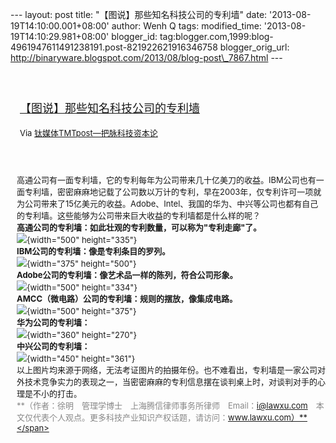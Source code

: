 --- layout: post title: "【图说】那些知名科技公司的专利墙" date:
'2013-08-19T14:10:00.001+08:00' author: Wenh Q tags: modified\_time:
'2013-08-19T14:10:29.981+08:00' blogger\_id:
tag:blogger.com,1999:blog-4961947611491238191.post-821922621916346758
blogger\_orig\_url:
http://binaryware.blogspot.com/2013/08/blog-post\_7867.html ---
<div style="margin: 10px; padding: 5px;">

<div style="font-size: 18px;">

[\
【图说】那些知名科技公司的专利墙](http://www.tmtpost.com/57081.html)

</div>

<div style="font-size: 13px;">

Via [钛媒体TMTpost—把脉科技资本论](http://www.tmtpost.com/)

</div>

</div>

<div style="font-size: 13px; padding: 15px 0 10px 10px;">

高通公司有一面专利墙，它的专利每年为公司带来几十亿美刀的收益。IBM公司也有一面专利墙，密密麻麻地记载了公司数以万计的专利，早在2003年，仅专利许可一项就为公司带来了15亿美元的收益。Adobe、Intel、我国的华为、中兴等公司也都有自己的专利墙。这些能够为公司带来巨大收益的专利墙都是什么样的呢？\
**高通公司的专利墙：如此壮观的专利数量，可以称为"专利走廊"了。**\
![](http://www.tmtpost.com/wp-content/uploads/2013/08/137670341949.jpg){width="500"
height="335"}\
**IBM公司的专利墙：像是专利条目的罗列。**\
![](http://www.tmtpost.com/wp-content/uploads/2013/08/13767034353.jpg){width="375"
height="500"}\
**Adobe公司的专利墙：像艺术品一样的陈列，符合公司形象。**\
![](http://www.tmtpost.com/wp-content/uploads/2013/08/137670344945.jpg){width="500"
height="334"}\
**AMCC（微电路）公司的专利墙：规则的摆放，像集成电路。**\
![](http://www.tmtpost.com/wp-content/uploads/2013/08/137670345918.jpg){width="500"
height="375"}\
**华为公司的专利墙：**\
![](http://www.tmtpost.com/wp-content/uploads/2013/08/137670348982.jpg){width="360"
height="270"}\
**中兴公司的专利墙：**\
![](http://www.tmtpost.com/wp-content/uploads/2013/08/137670347236.jpg){width="450"
height="361"}\
以上图片均来源于网络，无法考证图片的拍摄年份。也不难看出，专利墙是一家公司对外技术竞争实力的表现之一，当密密麻麻的专利信息摆在谈判桌上时，对谈判对手的心理是不小的打击。\
<span
style="color: #888888;">**（作者：徐明　管理学博士　上海腾信律师事务所律师　Email：i@lawxu.com　本文仅代表个人观点。更多科技产业知识产权话题，请访问：www.lawxu.com）**</span>

</div>
